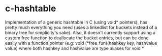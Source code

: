 # c-hashtable

Implementation of a generic hashtable in C (using void* pointers), has pretty much everything you need (uses a linkedlist for buckets instead of a binary tree for simplicity's sake). Also, it doesn't currently support using a custom free function to deallocate the bucket entries, but can be done easily with a function pointer (e.g: void (*free_fun)(hashkey key, hashvalue value) where both hashkey and hashvalue are type aliases for void *
